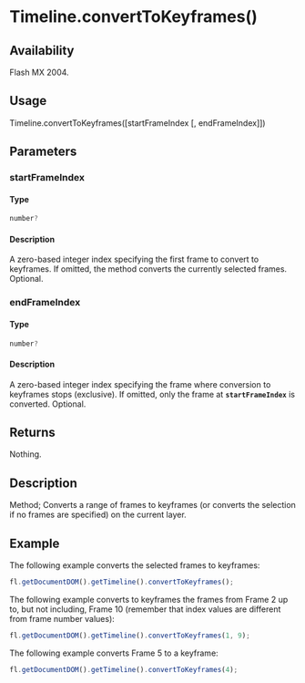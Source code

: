 # Timeline.convertToKeyframes()

## Availability

Flash MX 2004.

## Usage

Timeline.convertToKeyframes([startFrameIndex [, endFrameIndex]])

## Parameters

### **startFrameIndex**

#### Type

```typescript
number?
```

#### Description

A zero-based integer index specifying the first frame to convert to keyframes. If omitted, the method converts the currently selected frames. Optional.

### **endFrameIndex**

#### Type

```typescript
number?
```

#### Description

A zero-based integer index specifying the frame where conversion to keyframes stops (exclusive). If omitted, only the frame at **`startFrameIndex`** is converted. Optional.

## Returns

Nothing.

## Description

Method; Converts a range of frames to keyframes (or converts the selection if no frames are specified) on the current layer.

## Example

The following example converts the selected frames to keyframes:

```javascript
fl.getDocumentDOM().getTimeline().convertToKeyframes();
```

The following example converts to keyframes the frames from Frame 2 up to, but not including, Frame 10 (remember that index values are different from frame number values):

```javascript
fl.getDocumentDOM().getTimeline().convertToKeyframes(1, 9);
```

The following example converts Frame 5 to a keyframe:

```javascript
fl.getDocumentDOM().getTimeline().convertToKeyframes(4);
```
